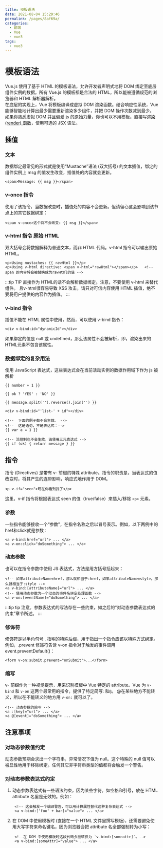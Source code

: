 ```yaml
---
title: 模板语法
date: 2021-08-04 15:29:46
permalink: /pages/8af69a/
categories:
  - 前端
  - Vue
  - vue3
tags:
  - vue3 
---
```

# 模板语法
Vue.js 使用了基于 HTML 的模板语法，允许开发者声明式地将 DOM 绑定至底层组件实例的数据。所有 Vue.js 的模板都是合法的 HTML，所以能被遵循规范的浏览器和 HTML 解析器解析。   
在底层的实现上，Vue 将模板编译成虚拟 DOM 渲染函数。结合响应性系统，Vue 能够智能地计算出最少需要重新渲染多少组件，并把 DOM 操作次数减到最少。   
如果你熟悉虚拟 DOM 并且偏爱 js 的原始力量，你也可以不用模板，直接写[渲染 (render) 函数](https://v3.cn.vuejs.org/guide/render-function.html)，使用可选的 JSX 语法。   
## 插值
### 文本
数据绑定最常见的形式就是使用“Mustache”语法 (双大括号) 的文本插值，绑定的组件实例上 msg 的值发生改变，插值处的内容就会更新。

    <span>Message: {{ msg }}</span>

### v-once 指令
使用了该指令，当数据改变时，插值处的内容不会更新。但请留心这会影响到该节点上的其它数据绑定：

    <span v-once>这个将不会改变: {{ msg }}</span>
### v-html 指令 原始 HTML
双大括号会将数据解释为普通文本，而非 HTML 代码。v-html 指令可以输出原始 HTML。

    <p>Using mustaches: {{ rawHtml }}</p>
    <p>Using v-html directive: <span v-html="rawHtml"></span></p>   <!-- span 的内容将会被替换成为rawHtml的值 -->

:::tip TIP
直接作为 HTML的话不会解析数据绑定。注意，不要使用 v-html 来替代组件。
且v-html很容易导致 XSS 攻击。请只对可信内容使用 HTML 插值，绝不要将用户提供的内容作为插值。
:::
### v-bind 指令
插值不能在 HTML 属性中使用，然而，可以使用 v-bind 指令：

    <div v-bind:id="dynamicId"></div>
如果绑定的值是 null 或 undefined，那么该属性不会被解析，即，渲染出来的HTML元素不包含该属性。
### 数据绑定的复杂用法
使用 JavaScript 表达式，这些表达式会在当前活动实例的数据作用域下作为 js 被解析
```vue
{{ number + 1 }}

{{ ok ? 'YES' : 'NO' }}

{{ message.split('').reverse().join('') }}

<div v-bind:id="'list-' + id"></div>

<!--  下面的例子都不会生效。 -->
<!--  这是语句，不是表达式：-->
{{ var a = 1 }}

<!-- 流控制也不会生效，请使用三元表达式 -->
{{ if (ok) { return message } }}
```
## 指令
指令 (Directives) 是带有 v- 前缀的特殊 attribute。指令的职责是，当表达式的值改变时，将其产生的连带影响，响应式地作用于 DOM。

    <p v-if="seen">现在你看到我了</p>
这里，v-if 指令将根据表达式 seen 的值（true/false）来插入/移除 `<p>` 元素。

### 参数
一些指令能够接收一个“参数”，在指令名称之后以冒号表示。例如，以下两例中的href和click就是参数：

    <a v-bind:href="url"> ... </a>
    <a v-on:click="doSomething"> ... </a>

### 动态参数
也可以在指令参数中使用 JS 表达式，方法是用方括号括起来：

    <!-- 如果attributeName=href，那么就相当于:href，如果attributeName=style，那么就相当于:style -->
    <a v-bind:[attributeName]="url"> ... </a>
    <!-- 使用动态参数为一个动态的事件名绑定处理函数 -->
    <a v-on:[eventName]="doSomething"> ... </a>
:::tip tip
注意，参数表达式的写法存在一些约束，如之后的“对动态参数表达式的约束”章节所述。
:::

### 修饰符
修饰符是以半角句号 . 指明的特殊后缀，用于指出一个指令应该以特殊方式绑定。例如，.prevent 修饰符告诉 v-on 指令对于触发的事件调用 event.preventDefault()：

    <form v-on:submit.prevent="onSubmit">...</form>

### 缩写
v- 前缀作为一种视觉提示，用来识别模板中 Vue 特定的 attribute。Vue 为 `v-bind` 和 `v-on` 这两个最常用的指令，提供了特定简写`:`和`@`。
@在某些地方不能转义，所以在不能转义的地方用 `v-on:` 就可以了。

    <!-- 动态参数的缩写 -->
    <a :[key]="url"> ... </a>
    <a @[event]="doSomething"> ... </a>


## 注意事项
### 对动态参数值约定
动态参数预期会求出一个字符串，异常情况下值为 null。这个特殊的 null 值可以被显性地用于移除绑定。任何其它非字符串类型的值都将会触发一个警告。

### 对动态参数表达式约定
1. 动态参数表达式有一些语法约束，因为某些字符，如空格和引号，放在 HTML attribute 名里是无效的。例如：

        <!-- 这会触发一个编译警告，可以用计算属性替代这种复杂表达式 -->
        <a v-bind:['foo' + bar]="value"> ... </a>

2. 在 DOM 中使用模板时 (直接在一个 HTML 文件里撰写模板)，还需要避免使用大写字符来命名键名，因为浏览器会把 attribute 名全部强制转为小写：

        <!--在 DOM 中使用模板时这段代码会被转换为 `v-bind:[someattr]`。-->
        <a v-bind:[someAttr]="value"> ... </a>
